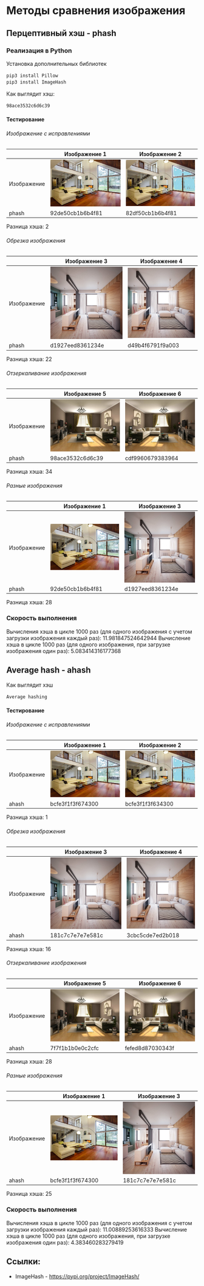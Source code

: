 # Методы сравнения изображения

## Перцептивный хэш - phash

### Реализация в Python

Установка дополнительных библиотек

```sh
pip3 install Pillow
pip3 install ImageHash
```

Как выглядит хэш:
```sh
98ace3532c6d6c39
```

#### Тестирование 

###### Изображение с исправлениями

||Изображение 1|Изображение 2|
|-----|-----|-----|
|Изображение|![Image1](img/kvar_1.jpg)|![Image2](img/kvar_2.jpg)|
|phash|92de50cb1b6b4f81|82df50cb1b6b4f81|
Разница хэша: 2

###### Обрезка изображения

||Изображение 3|Изображение 4|
|-----|-----|-----|
|Изображение|![Image3](img/kvar_3.jpg)|![Image4](img/kvar_4.jpg)|
|phash|d1927eed8361234e|d49b4f6791f9a003|
Разница хэша: 22

###### Отзеркаливание изображения

||Изображение 5|Изображение 6|
|-----|-----|-----|
|Изображение|![Image5](img/kvar_5.jpg)|![Image6](img/kvar_6.jpg)|
|phash|98ace3532c6d6c39|cdf9960679383964|
Разница хэша: 34

###### Разные изображения

||Изображение 1|Изображение 3|
|-----|-----|-----|
|Изображение|![Image1](img/kvar_1.jpg)|![Image3](img/kvar_3.jpg)|
|phash|92de50cb1b6b4f81|d1927eed8361234e|
Разница хэша: 28

### Скорость выполнения

Вычисления хэша в цикле 1000 раз (для одного изображения с учетом загрузки изображения каждый раз): 11.981847524642944
Вычисление хэша в цикле 1000 раз (для одного изображения, при загрузке изображения один раз): 5.083414316177368

## Average hash - ahash

Как выглядит хэш

```sh
Average hashing 
```

#### Тестирование 

###### Изображение с исправлениями

||Изображение 1|Изображение 2|
|-----|-----|-----|
|Изображение|![Image1](img/kvar_1.jpg)|![Image2](img/kvar_2.jpg)|
|ahash|bcfe3f1f3f674300|bcfe3f1f3f634300|

Разница хэша: 1

###### Обрезка изображения

||Изображение 3|Изображение 4|
|-----|-----|-----|
|Изображение|![Image3](img/kvar_3.jpg)|![Image4](img/kvar_4.jpg)|
|ahash|181c7c7e7e7e581c|3cbc5cde7ed2b018|

Разница хэша: 16

###### Отзеркаливание изображения

||Изображение 5|Изображение 6|
|-----|-----|-----|
|Изображение|![Image5](img/kvar_5.jpg)|![Image6](img/kvar_6.jpg)|
|ahash|7f7f1b1b0e0c2cfc|fefed8d87030343f|

Разница хэша: 28

###### Разные изображения

||Изображение 1|Изображение 3|
|-----|-----|-----|
|Изображение|![Image1](img/kvar_1.jpg)|![Image3](img/kvar_3.jpg)|
|ahash|bcfe3f1f3f674300|181c7c7e7e7e581c|

Разница хэша: 25

### Скорость выполнения

Вычисления хэша в цикле 1000 раз (для одного изображения с учетом загрузки изображения каждый раз): 11.00889253616333
Вычисление хэша в цикле 1000 раз (для одного изображения, при загрузке изображения один раз): 4.383460283279419



## Ссылки:
* ImageHash - https://pypi.org/project/ImageHash/